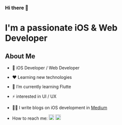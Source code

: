 ### Hi there 👋

# I'm a passionate iOS & Web Developer

## About Me 

* 📲 iOS Developer / Web Developer

* ❤️  Learning new technologies

* 🌱 I’m currently learning Flutte

* ⚡ interested in UI / UX 

* ✍🏻 I write blogs on iOS development in [Medium](https://medium.com/@mohannadbakbouk/)

* How to reach me:   [<img src='https://cdn.jsdelivr.net/npm/simple-icons@3.0.1/icons/linkedin.svg' alt='linkedin' height='18'>](https://www.Linkedin.com/in/MohannadBakbouk)
  [<img src='https://cdn.jsdelivr.net/npm/simple-icons@3.0.1/icons/gmail.svg' alt='G-mail' height='18' color = 'green'>](mailto:MohannadBakbouk@gmail.com)

